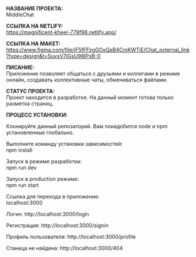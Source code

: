 <b>НАЗВАНИЕ ПРОЕКТА:</b><br>
MiddleChat

<b>ССЫЛКА НА NETLIFY:</b><br>
https://magnificent-kheer-779f98.netlify.app/

<b>ССЫЛКА НА МАКЕТ:</b><br>
https://www.figma.com/file/jF5fFFzgGOxQeB4CmKWTiE/Chat_external_link?type=design&t=SuvxV7IGsU98lPxB-0

<b>ПИСАНИЕ:</b><br>
Приложение позволяет общаться с друзьями и коллегами в режиме онлайн, создавать коллективные чаты, обмениваться файлами.

<b>СТАТУС ПРОЕКТА:</b><br>
Проект находится в разработке. На данный момент готова только разметка страниц.

<b>ПРОЦЕСС УСТАНОВКИ:</b><br>

Клонируйте данный репозиторий. Вам понадобится node и npm установленные глобально.

Выполните команду установки зависимостей:<br>
npm install

Запуск в режиме разработки:<br>
npm run dev

Запуск в production режиме:<br>
npm run start

Ссылка для перехода в приложение:<br>
localhost:3000

Логин:
http://localhost:3000/login

Регистрация:
http://localhost:3000/signin

Профиль пользователя:
http://localhost:3000/profile

Станица не найдена:
http://localhost:3000/404
